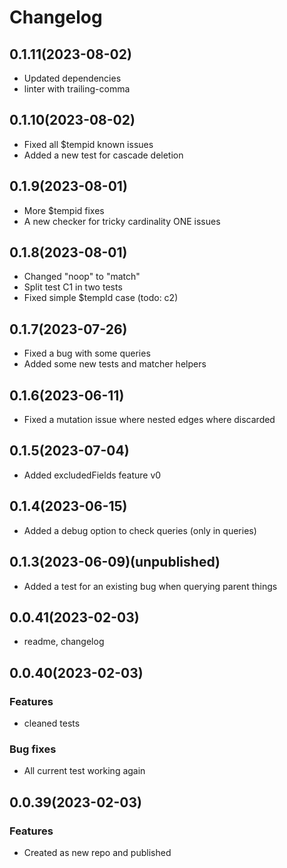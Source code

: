 # Changelog
## 0.1.11(2023-08-02)
- Updated dependencies
- linter with trailing-comma
## 0.1.10(2023-08-02)
- Fixed all $tempid known issues
- Added a new test for cascade deletion
## 0.1.9(2023-08-01)
- More $tempid fixes
- A new checker for tricky cardinality ONE issues
## 0.1.8(2023-08-01)
- Changed "noop" to "match"
- Split test C1 in two tests
- Fixed simple $tempId case (todo: c2)
## 0.1.7(2023-07-26)
- Fixed a bug with some queries
- Added some new tests and matcher helpers
## 0.1.6(2023-06-11)
- Fixed a mutation issue where nested edges where discarded
## 0.1.5(2023-07-04)
- Added excludedFields feature v0 
## 0.1.4(2023-06-15)
- Added a debug option to check queries (only in queries)

## 0.1.3(2023-06-09)(unpublished)
- Added a test for an existing bug when querying parent things

## 0.0.41(2023-02-03)
- readme, changelog

## 0.0.40(2023-02-03)

### Features
- cleaned tests

### Bug fixes
- All current test working again

## 0.0.39(2023-02-03)

### Features
- Created as new repo and published